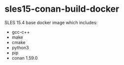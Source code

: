 # sles15-conan-build-docker
SLES 15.4 base docker image which includes:
* gcc-c++
* make
* cmake
* python3
* pip
* conan 1.59.0